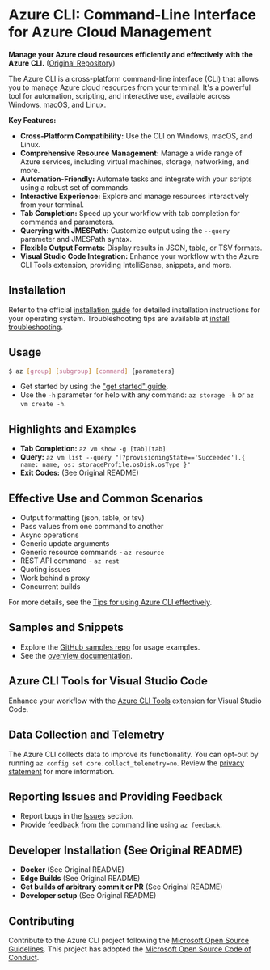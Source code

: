 # Azure CLI: Command-Line Interface for Azure Cloud Management

**Manage your Azure cloud resources efficiently and effectively with the Azure CLI.**  ([Original Repository](https://github.com/Azure/azure-cli))

The Azure CLI is a cross-platform command-line interface (CLI) that allows you to manage Azure cloud resources from your terminal. It's a powerful tool for automation, scripting, and interactive use, available across Windows, macOS, and Linux.

**Key Features:**

*   **Cross-Platform Compatibility:**  Use the CLI on Windows, macOS, and Linux.
*   **Comprehensive Resource Management:** Manage a wide range of Azure services, including virtual machines, storage, networking, and more.
*   **Automation-Friendly:** Automate tasks and integrate with your scripts using a robust set of commands.
*   **Interactive Experience:** Explore and manage resources interactively from your terminal.
*   **Tab Completion:** Speed up your workflow with tab completion for commands and parameters.
*   **Querying with JMESPath:**  Customize output using the `--query` parameter and JMESPath syntax.
*   **Flexible Output Formats:** Display results in JSON, table, or TSV formats.
*   **Visual Studio Code Integration:** Enhance your workflow with the Azure CLI Tools extension, providing IntelliSense, snippets, and more.

## Installation

Refer to the official [installation guide](https://learn.microsoft.com/cli/azure/install-azure-cli) for detailed installation instructions for your operating system.  Troubleshooting tips are available at [install troubleshooting](https://github.com/Azure/azure-cli/blob/dev/doc/install_troubleshooting.md).

## Usage

```bash
$ az [group] [subgroup] [command] {parameters}
```

*   Get started by using the ["get started" guide](https://learn.microsoft.com/cli/azure/get-started-with-az-cli2).
*   Use the `-h` parameter for help with any command:  `az storage -h` or `az vm create -h`.

## Highlights and Examples

*   **Tab Completion:**  `az vm show -g [tab][tab]`
*   **Query:**  `az vm list --query "[?provisioningState=='Succeeded'].{ name: name, os: storageProfile.osDisk.osType }"`
*   **Exit Codes:** (See Original README)

## Effective Use and Common Scenarios

*   Output formatting (json, table, or tsv)
*   Pass values from one command to another
*   Async operations
*   Generic update arguments
*   Generic resource commands - `az resource`
*   REST API command - `az rest`
*   Quoting issues
*   Work behind a proxy
*   Concurrent builds

For more details, see the [Tips for using Azure CLI effectively](https://learn.microsoft.com/en-us/cli/azure/use-cli-effectively).

## Samples and Snippets

*   Explore the [GitHub samples repo](http://github.com/Azure/azure-cli-samples) for usage examples.
*   See the [overview documentation](https://learn.microsoft.com/cli/azure/overview).

## Azure CLI Tools for Visual Studio Code

Enhance your workflow with the [Azure CLI Tools](https://marketplace.visualstudio.com/items?itemName=ms-vscode.azurecli) extension for Visual Studio Code.

## Data Collection and Telemetry

The Azure CLI collects data to improve its functionality.  You can opt-out by running `az config set core.collect_telemetry=no`.  Review the [privacy statement](https://go.microsoft.com/fwlink/?LinkID=824704) for more information.

## Reporting Issues and Providing Feedback

*   Report bugs in the [Issues](https://github.com/Azure/azure-cli/issues) section.
*   Provide feedback from the command line using `az feedback`.

## Developer Installation (See Original README)

*   **Docker** (See Original README)
*   **Edge Builds** (See Original README)
*   **Get builds of arbitrary commit or PR** (See Original README)
*   **Developer setup** (See Original README)

## Contributing

Contribute to the Azure CLI project following the [Microsoft Open Source Guidelines](https://opensource.microsoft.com/collaborate).  This project has adopted the [Microsoft Open Source Code of Conduct](https://opensource.microsoft.com/codeofconduct/).